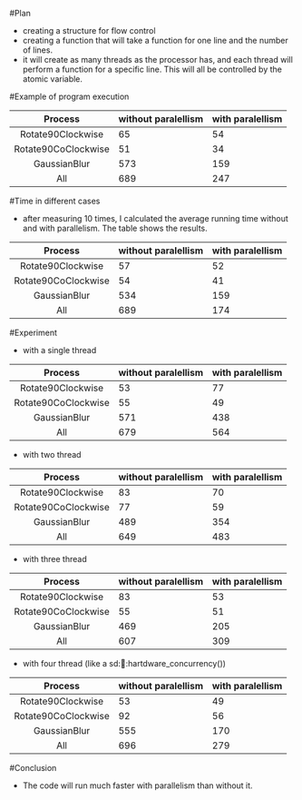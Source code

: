 #Plan
- creating a structure for flow control
- creating a function that will take a function for one line and the number of lines.
- it will create as many threads as the processor has, and each thread will perform a function for a specific line. This will all be controlled by the atomic variable.

#Example of program execution

|Process            | without paralellism | with paralellism |    
|:---------------:|:---------------------|:------------------|
| Rotate90Clockwise |      65     |      54       |                
| Rotate90CoClockwise |     51     |      34       |           
| GaussianBlur |      573        |      159      |           
| All |      689      |        247        |    
            
#Time in different cases
- after measuring 10 times, I calculated the average running time without and with parallelism. The table shows the results.

|Process            | without paralellism | with paralellism |    
|:---------------:|:---------------------|:------------------|
| Rotate90Clockwise |      57     |      52       |                
| Rotate90CoClockwise |     54     |      41       |           
| GaussianBlur |      534        |      159      |           
| All |      689      |        174        | 

#Experiment
- with a single thread

|Process            | without paralellism | with paralellism |    
|:---------------:|:---------------------|:------------------|
| Rotate90Clockwise |      53     |      77       |                
| Rotate90CoClockwise |     55     |      49       |           
| GaussianBlur |      571        |      438      |           
| All |      679      |        564        |

- with two thread

|Process            | without paralellism | with paralellism |    
|:---------------:|:---------------------|:------------------|
| Rotate90Clockwise |      83     |      70       |                
| Rotate90CoClockwise |     77     |      59       |           
| GaussianBlur |      489        |      354      |           
| All |      649      |        483        |

- with three thread

|Process            | without paralellism | with paralellism |    
|:---------------:|:---------------------|:------------------|
| Rotate90Clockwise |      83     |      53       |                
| Rotate90CoClockwise |     55     |      51       |           
| GaussianBlur |      469        |      205      |           
| All |      607      |        309        |

- with four thread (like a sd::thread::hartdware_concurrency())

|Process            | without paralellism | with paralellism |    
|:---------------:|:---------------------|:------------------|
| Rotate90Clockwise |      53     |      49       |                
| Rotate90CoClockwise |     92     |      56       |           
| GaussianBlur |      555        |      170      |           
| All |      696      |        279        |

#Conclusion
- The code will run much faster with parallelism than without it.
